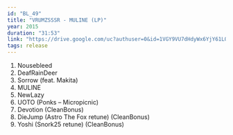 ```yaml
---
id: "BL_49"
title: "VRUMZSSSR - MULINE (LP)"
year: 2015
duration: "31:53"
link: "https://drive.google.com/uc?authuser=0&id=1VGY9VU7dHdyWx6YjY61LQ1jfmqELYUZz&export=download"
tags: release
---
```


01. Nousebleed
02. DeafRainDeer
03. Sorrow (feat. Makita)
04. MULINE
05. NewLazy
06. UOTO (Ponks – Micropicnic)
07. Devotion (CleanBonus)
08. DieJump (Astro The Fox retune) (CleanBonus)
09. Yoshi (Snork25 retune) (CleanBonus)
